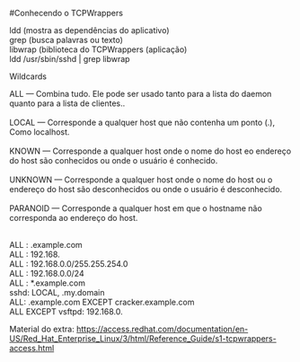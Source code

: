 #Conhecendo o TCPWrappers

ldd (mostra as dependências do aplicativo)<br>
grep (busca palavras ou texto)<br>
libwrap (biblioteca do TCPWrappers (aplicação)<br>
ldd /usr/sbin/sshd | grep libwrap<br>

Wildcards<br>

ALL — Combina tudo. Ele pode ser usado tanto para a lista do daemon quanto para a lista de clientes..<br><br>
LOCAL — Corresponde a qualquer host que não contenha um ponto (.), Como localhost.<br><br>
KNOWN — Corresponde a qualquer host onde o nome do host eo endereço do host são conhecidos ou onde o usuário é conhecido.<br><br>
UNKNOWN — Corresponde a qualquer host onde o nome do host ou o endereço do host são desconhecidos ou onde o usuário é desconhecido.<br><br>
PARANOID — Corresponde a qualquer host em que o hostname não corresponda ao endereço do host.<br><br>

ALL : .example.com<br>
ALL : 192.168.<br>
ALL : 192.168.0.0/255.255.254.0<br>
ALL : 192.168.0.0/24<br>
ALL : *.example.com<br>
sshd: LOCAL, .my.domain<br>
ALL: .example.com EXCEPT cracker.example.com<br>
ALL EXCEPT vsftpd: 192.168.0.<br>

Material do extra: https://access.redhat.com/documentation/en-US/Red_Hat_Enterprise_Linux/3/html/Reference_Guide/s1-tcpwrappers-access.html<br>
